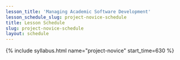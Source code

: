 ```yaml
---
lesson_title: 'Managing Academic Software Development'
lesson_schedule_slug: project-novice-schedule
title: Lesson Schedule
slug: project-novice-schedule
layout: schedule
---
```

{% include syllabus.html  name="project-novice" start_time=630 %}